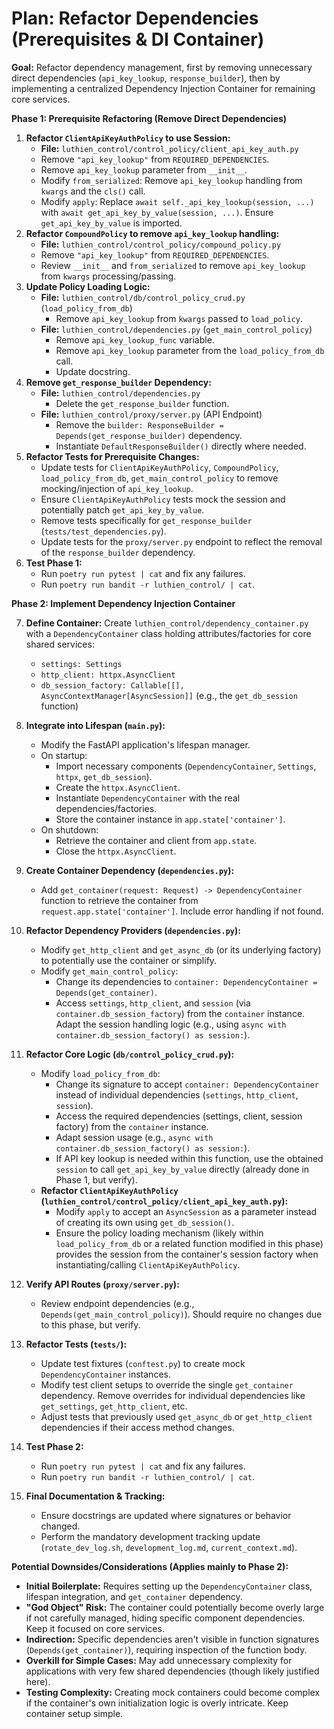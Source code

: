 # Plan: Refactor Dependencies (Prerequisites & DI Container)

**Goal:** Refactor dependency management, first by removing unnecessary direct dependencies (`api_key_lookup`, `response_builder`), then by implementing a centralized Dependency Injection Container for remaining core services.

**Phase 1: Prerequisite Refactoring (Remove Direct Dependencies)**

1.  **Refactor `ClientApiKeyAuthPolicy` to use Session:**
    *   **File:** `luthien_control/control_policy/client_api_key_auth.py`
    *   Remove `"api_key_lookup"` from `REQUIRED_DEPENDENCIES`.
    *   Remove `api_key_lookup` parameter from `__init__`.
    *   Modify `from_serialized`: Remove `api_key_lookup` handling from `kwargs` and the `cls()` call.
    *   Modify `apply`: Replace `await self._api_key_lookup(session, ...)` with `await get_api_key_by_value(session, ...)`. Ensure `get_api_key_by_value` is imported.
2.  **Refactor `CompoundPolicy` to remove `api_key_lookup` handling:**
    *   **File:** `luthien_control/control_policy/compound_policy.py`
    *   Remove `"api_key_lookup"` from `REQUIRED_DEPENDENCIES`.
    *   Review `__init__` and `from_serialized` to remove `api_key_lookup` from `kwargs` processing/passing.
3.  **Update Policy Loading Logic:**
    *   **File:** `luthien_control/db/control_policy_crud.py` (`load_policy_from_db`)
        *   Remove `api_key_lookup` from `kwargs` passed to `load_policy`.
    *   **File:** `luthien_control/dependencies.py` (`get_main_control_policy`)
        *   Remove `api_key_lookup_func` variable.
        *   Remove `api_key_lookup` parameter from the `load_policy_from_db` call.
        *   Update docstring.
4.  **Remove `get_response_builder` Dependency:**
    *   **File:** `luthien_control/dependencies.py`
        *   Delete the `get_response_builder` function.
    *   **File:** `luthien_control/proxy/server.py` (API Endpoint)
        *   Remove the `builder: ResponseBuilder = Depends(get_response_builder)` dependency.
        *   Instantiate `DefaultResponseBuilder()` directly where needed.
5.  **Refactor Tests for Prerequisite Changes:**
    *   Update tests for `ClientApiKeyAuthPolicy`, `CompoundPolicy`, `load_policy_from_db`, `get_main_control_policy` to remove mocking/injection of `api_key_lookup`.
    *   Ensure `ClientApiKeyAuthPolicy` tests mock the session and potentially patch `get_api_key_by_value`.
    *   Remove tests specifically for `get_response_builder` (`tests/test_dependencies.py`).
    *   Update tests for the `proxy/server.py` endpoint to reflect the removal of the `response_builder` dependency.
6.  **Test Phase 1:**
    *   Run `poetry run pytest | cat` and fix any failures.
    *   Run `poetry run bandit -r luthien_control/ | cat`.

**Phase 2: Implement Dependency Injection Container**

7.  **Define Container:** Create `luthien_control/dependency_container.py` with a `DependencyContainer` class holding attributes/factories for core shared services:
    *   `settings: Settings`
    *   `http_client: httpx.AsyncClient`
    *   `db_session_factory: Callable[[], AsyncContextManager[AsyncSession]]` (e.g., the `get_db_session` function)

8.  **Integrate into Lifespan (`main.py`):**
    *   Modify the FastAPI application's lifespan manager.
    *   On startup:
        *   Import necessary components (`DependencyContainer`, `Settings`, `httpx`, `get_db_session`).
        *   Create the `httpx.AsyncClient`.
        *   Instantiate `DependencyContainer` with the real dependencies/factories.
        *   Store the container instance in `app.state['container']`.
    *   On shutdown:
        *   Retrieve the container and client from `app.state`.
        *   Close the `httpx.AsyncClient`.

9.  **Create Container Dependency (`dependencies.py`):**
    *   Add `get_container(request: Request) -> DependencyContainer` function to retrieve the container from `request.app.state['container']`. Include error handling if not found.

10. **Refactor Dependency Providers (`dependencies.py`):**
    *   Modify `get_http_client` and `get_async_db` (or its underlying factory) to potentially use the container or simplify.
    *   Modify `get_main_control_policy`:
        *   Change its dependencies to `container: DependencyContainer = Depends(get_container)`.
        *   Access `settings`, `http_client`, and `session` (via `container.db_session_factory`) from the `container` instance. Adapt the session handling logic (e.g., using `async with container.db_session_factory() as session:`).

11. **Refactor Core Logic (`db/control_policy_crud.py`):**
    *   Modify `load_policy_from_db`:
        *   Change its signature to accept `container: DependencyContainer` instead of individual dependencies (`settings`, `http_client`, `session`).
        *   Access the required dependencies (settings, client, session factory) from the `container` instance.
        *   Adapt session usage (e.g., `async with container.db_session_factory() as session:`).
        *   If API key lookup is needed within this function, use the obtained `session` to call `get_api_key_by_value` directly (already done in Phase 1, but verify).
    *   **Refactor `ClientApiKeyAuthPolicy` (`luthien_control/control_policy/client_api_key_auth.py`):**
        *   Modify `apply` to accept an `AsyncSession` as a parameter instead of creating its own using `get_db_session()`.
        *   Ensure the policy loading mechanism (likely within `load_policy_from_db` or a related function modified in this phase) provides the session from the container's session factory when instantiating/calling `ClientApiKeyAuthPolicy`.

12. **Verify API Routes (`proxy/server.py`):**
    *   Review endpoint dependencies (e.g., `Depends(get_main_control_policy)`). Should require no changes due to this phase, but verify.

13. **Refactor Tests (`tests/`):**
    *   Update test fixtures (`conftest.py`) to create mock `DependencyContainer` instances.
    *   Modify test client setups to override the single `get_container` dependency. Remove overrides for individual dependencies like `get_settings`, `get_http_client`, etc.
    *   Adjust tests that previously used `get_async_db` or `get_http_client` dependencies if their access method changes.

14. **Test Phase 2:**
    *   Run `poetry run pytest | cat` and fix any failures.
    *   Run `poetry run bandit -r luthien_control/ | cat`.

15. **Final Documentation & Tracking:**
    *   Ensure docstrings are updated where signatures or behavior changed.
    *   Perform the mandatory development tracking update (`rotate_dev_log.sh`, `development_log.md`, `current_context.md`).

**Potential Downsides/Considerations (Applies mainly to Phase 2):**

*   **Initial Boilerplate:** Requires setting up the `DependencyContainer` class, lifespan integration, and `get_container` dependency.
*   **"God Object" Risk:** The container could potentially become overly large if not carefully managed, hiding specific component dependencies. Keep it focused on core services.
*   **Indirection:** Specific dependencies aren't visible in function signatures (`Depends(get_container)`), requiring inspection of the function body.
*   **Overkill for Simple Cases:** May add unnecessary complexity for applications with very few shared dependencies (though likely justified here).
*   **Testing Complexity:** Creating mock containers could become complex if the container's own initialization logic is overly intricate. Keep container setup simple. 